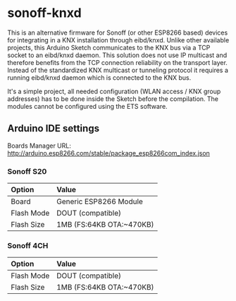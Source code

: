# sonoff-knxd
This is an alternative firmware for Sonoff (or other ESP8266 based) devices for integrating in a KNX installation through eibd/knxd. Unlike other available projects, this Arduino Sketch communicates to the KNX bus via a TCP socket to an eibd/knxd daemon. This solution does not use IP multicast and therefore benefits from the TCP connection reliability on the transport layer. Instead of the standardized KNX multicast or tunneling protocol it requires a running eibd/knxd daemon which is connected to the KNX bus.

It's a simple project, all needed configuration (WLAN access / KNX group addresses) has to be done inside the Sketch before the compilation. The modules cannot be configured using the ETS software.

## Arduino IDE settings
Boards Manager URL: http://arduino.esp8266.com/stable/package_esp8266com_index.json

### Sonoff S20
Option     | Value
:---       | :---
Board      | Generic ESP8266 Module
Flash Mode | DOUT (compatible)
Flash Size | 1MB (FS:64KB OTA:~470KB)

### Sonoff 4CH
Option     | Value
:---       | :---
Flash Mode | DOUT (compatible)
Flash Size | 1MB (FS:64KB OTA:~470KB)
